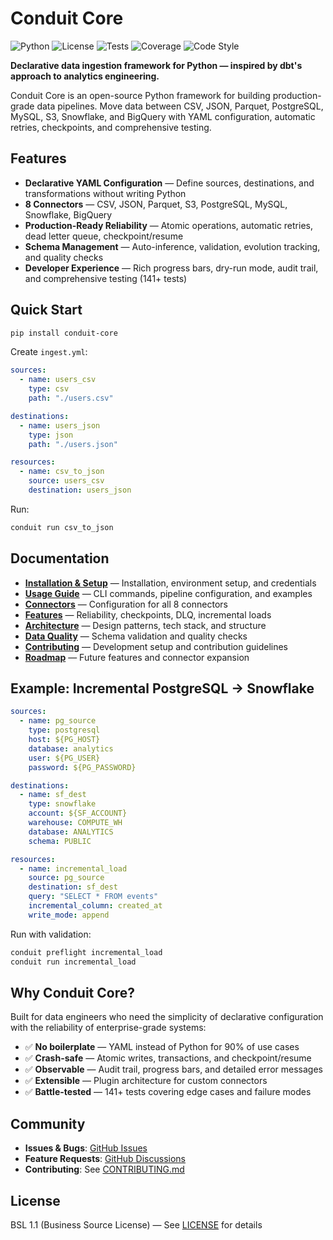 # Conduit Core  
![Python](https://img.shields.io/badge/python-3.9+-blue.svg) ![License](https://img.shields.io/badge/license-BSL%201.1-blue.svg) ![Tests](https://img.shields.io/badge/tests-22%20passing-brightgreen.svg) ![Coverage](https://img.shields.io/badge/coverage-85%25-green.svg) ![Code Style](https://img.shields.io/badge/code%20style-black-black.svg)

**Declarative data ingestion framework for Python — inspired by dbt's approach to analytics engineering.**

Conduit Core is an open-source Python framework for building production-grade data pipelines. Move data between CSV, JSON, Parquet, PostgreSQL, MySQL, S3, Snowflake, and BigQuery with YAML configuration, automatic retries, checkpoints, and comprehensive testing.

## Features

- **Declarative YAML Configuration** — Define sources, destinations, and transformations without writing Python
- **8 Connectors** — CSV, JSON, Parquet, S3, PostgreSQL, MySQL, Snowflake, BigQuery
- **Production-Ready Reliability** — Atomic operations, automatic retries, dead letter queue, checkpoint/resume
- **Schema Management** — Auto-inference, validation, evolution tracking, and quality checks
- **Developer Experience** — Rich progress bars, dry-run mode, audit trail, and comprehensive testing (141+ tests)

## Quick Start

```bash
pip install conduit-core
```

Create `ingest.yml`:

```yaml
sources:
  - name: users_csv
    type: csv
    path: "./users.csv"

destinations:
  - name: users_json
    type: json
    path: "./users.json"

resources:
  - name: csv_to_json
    source: users_csv
    destination: users_json
```

Run:

```bash
conduit run csv_to_json
```

## Documentation

- **[Installation & Setup](docs/installation.md)** — Installation, environment setup, and credentials
- **[Usage Guide](docs/usage.md)** — CLI commands, pipeline configuration, and examples
- **[Connectors](docs/connectors.md)** — Configuration for all 8 connectors
- **[Features](docs/features.md)** — Reliability, checkpoints, DLQ, incremental loads
- **[Architecture](docs/architecture.md)** — Design patterns, tech stack, and structure
- **[Data Quality](docs/data-quality.md)** — Schema validation and quality checks
- **[Contributing](docs/contributing.md)** — Development setup and contribution guidelines
- **[Roadmap](docs/roadmap.md)** — Future features and connector expansion

## Example: Incremental PostgreSQL → Snowflake

```yaml
sources:
  - name: pg_source
    type: postgresql
    host: ${PG_HOST}
    database: analytics
    user: ${PG_USER}
    password: ${PG_PASSWORD}

destinations:
  - name: sf_dest
    type: snowflake
    account: ${SF_ACCOUNT}
    warehouse: COMPUTE_WH
    database: ANALYTICS
    schema: PUBLIC

resources:
  - name: incremental_load
    source: pg_source
    destination: sf_dest
    query: "SELECT * FROM events"
    incremental_column: created_at
    write_mode: append
```

Run with validation:

```bash
conduit preflight incremental_load
conduit run incremental_load
```

## Why Conduit Core?

Built for data engineers who need the simplicity of declarative configuration with the reliability of enterprise-grade systems:

- ✅ **No boilerplate** — YAML instead of Python for 90% of use cases
- ✅ **Crash-safe** — Atomic writes, transactions, and checkpoint/resume
- ✅ **Observable** — Audit trail, progress bars, and detailed error messages
- ✅ **Extensible** — Plugin architecture for custom connectors
- ✅ **Battle-tested** — 141+ tests covering edge cases and failure modes

## Community

- **Issues & Bugs**: [GitHub Issues](https://github.com/conduit-core/conduit-core/issues)
- **Feature Requests**: [GitHub Discussions](https://github.com/conduit-core/conduit-core/discussions)
- **Contributing**: See [CONTRIBUTING.md](docs/contributing.md)

## License

BSL 1.1 (Business Source License) — See [LICENSE](LICENSE) for details
